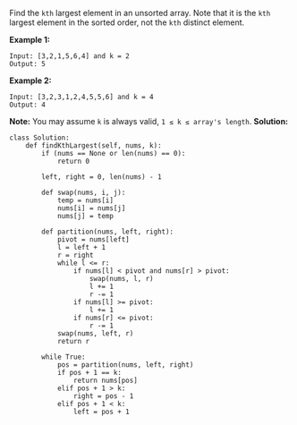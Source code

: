 Find the `kth` largest element in an unsorted array. Note that it is the `kth` largest element in the sorted order, not the `kth` distinct element.

**Example 1:**
```
Input: [3,2,1,5,6,4] and k = 2
Output: 5
```
**Example 2:**
```
Input: [3,2,3,1,2,4,5,5,6] and k = 4
Output: 4
```
**Note:**
You may assume `k` is always valid, `1 ≤ k ≤ array's length`.
**Solution:**
```ptyhon
class Solution:
    def findKthLargest(self, nums, k):
        if (nums == None or len(nums) == 0):
            return 0

        left, right = 0, len(nums) - 1
        
        def swap(nums, i, j):
            temp = nums[i]
            nums[i] = nums[j]
            nums[j] = temp
        
        def partition(nums, left, right):
            pivot = nums[left]
            l = left + 1
            r = right
            while l <= r:
                if nums[l] < pivot and nums[r] > pivot:
                    swap(nums, l, r)
                    l += 1
                    r -= 1
                if nums[l] >= pivot:
                    l += 1
                if nums[r] <= pivot:
                    r -= 1
            swap(nums, left, r)
            return r

        while True:
            pos = partition(nums, left, right)
            if pos + 1 == k:
                return nums[pos]
            elif pos + 1 > k:
                right = pos - 1
            elif pos + 1 < k:
                left = pos + 1
```        
